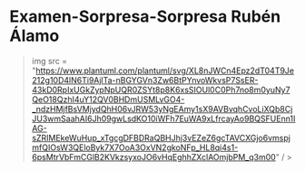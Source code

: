 # Examen-Sorpresa-Sorpresa Rubén Álamo

> img src = "https://www.plantuml.com/plantuml/svg/XL8nJWCn4Epz2dT04T9Je212g10D4lN6Ti9AjlTa-nBGYGVn3Zw6BtPYnvoWkvsP7SsER-43kD0RpIxUGkZypNpUQR0ZSYt8p8K6xsSIOUl0C0Ph7no8m0yuNy7QeO18QzhI4uY12QV0BHDmUSMLvGO4-_ndzHMjfBsVMjydQhH06vJRW53yNgEAmy1sX9AVBvqhCvoLiXQb8CjJU3wmSaahAI6Jh09gwLsdKO10iWFh7EuWA9xLfrcayAo9BQSFUEnn1IAG-sZRIMEkeWuHup_xTgcgDFBDRaQBHJhj3vEZeZ6gcTAVCXGjo6vmspjmfQIOsW3QEloByk7X7OoA3OxVN2gkoNFp_HL8qi4s1-6psMtrVbFmCGlB2KVkzsyxoJO6vHqEghhZXclAOmjbPM_q3m00" / >
